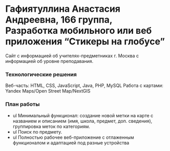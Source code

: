 # Гафиятуллина Анастасия Андреевна, 166 группа, Разработка мобильного или веб приложения “Стикеры на глобусе” #
Сайт с информацией об учителях-предметниках г. Москва с информацией об уровне преподавания.

### Технологические решения ###
Веб-часть: HTML, CSS, JavaScript, Java, PHP, MySQL
Работа с картами: Yandex Maps/Open Street Map/NextGIS

### План работы ###

 * ul Минимальный функционал: создание новой метки на карте с названием и описанием (имя, школа, предмет, доп. сведения), группировка меток по категориям.
  * ul Поиск по предмету.
   * ul Полностью рабочее веб-приложение с отлаженным функционалом и адаптацией под разные устройства
